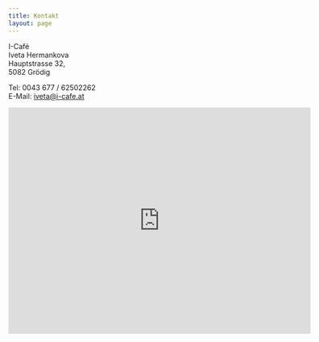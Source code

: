 ```yaml
---
title: Kontakt
layout: page
---
```


I-Café  
Iveta Hermankova  
Hauptstrasse 32,  
5082 Grödig
 
Tel: 0043 677 / 62502262  
E-Mail: iveta@i-cafe.at

<iframe src="https://www.google.com/maps/embed?pb=!1m18!1m12!1m3!1d1341.5989559991997!2d13.03617505377766!3d47.738814589796235!2m3!1f0!2f0!3f0!3m2!1i1024!2i768!4f13.1!3m3!1m2!1s0x477691630d83dd11%3A0x769c17eb8588592b!2zSS1DYWbDqQ!5e0!3m2!1scs!2sat!4v1508059423146" width="600" height="450" frameborder="0" style="border:0" allowfullscreen></iframe>